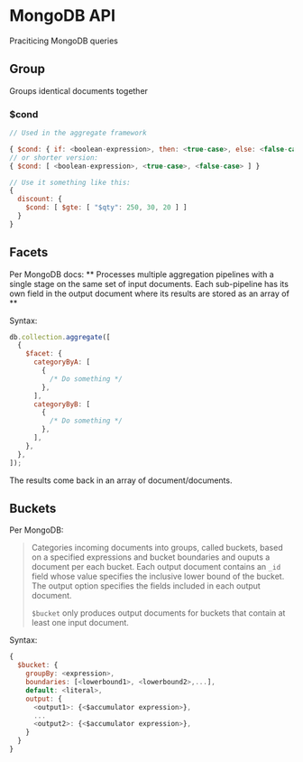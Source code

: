 # MongoDB API

Praciticing MongoDB queries

## Group

Groups identical documents together

### \$cond

```javascript
// Used in the aggregate framework

{ $cond: { if: <boolean-expression>, then: <true-case>, else: <false-case> } }
// or shorter version:
{ $cond: [ <boolean-expression>, <true-case>, <false-case> ] }

// Use it something like this:
{
  discount: {
    $cond: [ $gte: [ "$qty": 250, 30, 20 ] ]
  }
}
```

## Facets

Per MongoDB docs: ** Processes multiple aggregation pipelines with a single stage on the same set of input documents. Each sub-pipeline has its own field in the output document where its results are stored as an array of **

Syntax:

```javascript
db.collection.aggregate([
  {
    $facet: {
      categoryByA: [
        {
          /* Do something */
        },
      ],
      categoryByB: [
        {
          /* Do something */
        },
      ],
    },
  },
]);
```

The results come back in an array of document/documents.

## Buckets

Per MongoDB:

> Categories incoming documents into groups, called buckets, based on a specified expressions and bucket boundaries and ouputs a document per each bucket. Each output document contains an `_id` field whose value specifies the inclusive lower bound of the bucket. The output option specifies the fields included in each output document.
>
> `$bucket` only produces output documents for buckets that contain at least one input document.

Syntax:

```javascript
{
  $bucket: {
    groupBy: <expression>,
    boundaries: [<lowerbound1>, <lowerbound2>,...],
    default: <literal>,
    output: {
      <output1>: {<$accumulator expression>},
      ...
      <output2>: {<$accumulator expression>},
    }
  }
}
```
